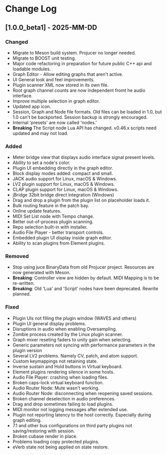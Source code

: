 # Change Log

## [1.0.0_beta1] - 2025-MM-DD

### Changed
- Migrate to Meson build system.  Projucer no longer needed.
- Migrate to BOOST unit testing.
- Major code refactoring in preparation for future public C++ api and loadable modules.
- Graph Editor - Allow editing graphs that aren't active.
- UI General look and feel improvements.
- Plugin scanner XML now stored in its own file.
- Root graph channel counts are now independent fromt he audio interface.
- Improve multiple selection in graph editor.
- Updated app icon.
- Session, Graph and Node file formats.  Old files can be loaded in 1.0, but 1.0 can't be backported. Session backup is strongly encouraged.
- Internal 'presets' are now called 'nodes.'
- **Breaking** The Script node Lua API has changed. v0.46.x scripts need updated and may not load.

### Added
- Meter bridge view that displays audio interface signal present levels.
- Ability to set a node's color.
- Plugin UI embedding directly in the graph editor.
- Block display modes added: compact and small.
- JACK audio support for Linux, macOS & Windows.
- LV2 plugin support for Linux, macOS & Windows.
- CLAP plugin support for Linux, macOS & Windows.
- jBridge 32bit bridge direct integration (Windows)
- Drag and drop a plugin from the plugin list on placeholder loads it.
- Bulk routing feature in the patch bay.
- Online update features.
- MIDI Set List node with Tempo change.
- Better out-of-process plugin scanning.
- Repo selection built-in with installer.
- Audio File Player - better transport controls.
- Embedded plugin UI display inside graph editor.
- Ability to scan plugins from Element plugins.

### Removed
- Stop using juce BinaryData from old Projucer project. Resources are now generated with Meson.
- **Breaking**: Controller view are hidden by default. MIDI Mapping is to be re-written.
- **Breaking**: Old 'Lua' and 'Script' nodes have been deprecated. Rewrite planned.

### Fixed
- Plugin UIs not filling the plugin window (WAVES and others)
- Plugin UI general display problems.
- Disruptions in audio when enabling Oversampling.
- Zombie process created by the Linux plugin scanner.
- Graph mixer reseting faders to unity gain when selecting.
- Generic parameters not syncing with performance parameters in the plugin version
- Several LV2 problems. Namely CV, patch, and atom support.
- Custom keymappings not retaining state.
- Inverse sustain and Hold buttons in Virtual keyboard.
- Element plugins rendering silence in some hosts.
- Audio File Player: crashing when loading files.
- Broken caps-lock virtual keyboard function.
- Audio Router Node: Mute wasn't working.
- Audio Router Node: disconnecting when reopening saved sessions.
- Broken channel deselection in audio preferences.
- Drag and drop sometimes failing to load plugins.
- MIDI monitor not logging messages after extended use.
- Plugin not reporting latency to the host correctly. Especially during graph editing.
- 7.1 and other bus configurations on third party plugins not saving/restoring with session.
- Broken cubase render in place.
- Problems loading copy protected plugins.
- eVerb state not being applied on state restore.
